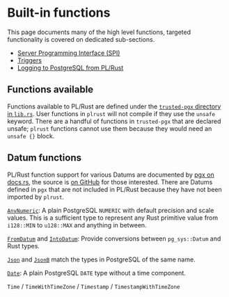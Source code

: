 # Built-in functions

This page documents many of the high level functions,
targeted functionality is covered on dedicated sub-sections.

- [Server Programming Interface (SPI)](spi.md)
- [Triggers](triggers.md)
- [Logging to PostgreSQL from PL/Rust](logging.md)


## Functions available

Functions available to PL/Rust are defined under
the [`trusted-pgx` directory in `lib.rs`](https://github.com/tcdi/plrust/blob/main/trusted-pgx/src/lib.rs). User functions in `plrust` will not compile if they use
the `unsafe` keyword.
There are a handful of functions in `trusted-pgx` that are
declared unsafe; `plrust` functions cannot use them because they would need an `unsafe {}` block.


## Datum functions

PL/Rust function support for various Datums are documented by
[pgx on docs.rs](https://docs.rs/pgx/latest/pgx/datum/index.html),
the source is [on GitHub](https://github.com/tcdi/pgx/tree/master/pgx/src/datum) for those interested.
There are Datums defined in `pgx` that are not included in PL/Rust
because they have not been imported by `plrust`.


[`AnyNumeric`](https://docs.rs/pgx/latest/pgx/datum/numeric/struct.AnyNumeric.html):
A plain PostgreSQL `NUMERIC` with default precision and scale values. This is a sufficient type to represent any Rust primitive value from `i128::MIN` to `u128::MAX` and anything in between.

[`FromDatum`](https://docs.rs/pgx/latest/pgx/datum/trait.FromDatum.html) and [`IntoDatum`](https://docs.rs/pgx/latest/pgx/datum/trait.IntoDatum.html): Provide conversions between `pg_sys::Datum` and Rust types. 


[`Json`](https://docs.rs/pgx/latest/pgx/datum/struct.Json.html)
and
[`JsonB`](https://docs.rs/pgx/latest/pgx/datum/struct.JsonB.html)
match the types in PostgreSQL of the same name.


[`Date`](https://docs.rs/pgx/latest/pgx/datum/struct.Date.html):
A plain PostgreSQL `DATE` type without a time component.


`Time` / `TimeWithTimeZone` / `Timestamp` / `TimestampWithTimeZone`




